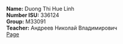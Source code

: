 **Name:** Duong Thi Hue Linh  
**Number ISU:** 336124  
**Group:** M33091  
**Teacher:** Андреев Николай Владимирович  
[Page](https://eeuhhnil-web-y25.onrender.com)
